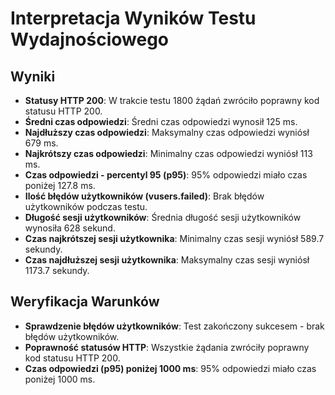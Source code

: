 # Interpretacja Wyników Testu Wydajnościowego

## Wyniki

- **Statusy HTTP 200**: W trakcie testu 1800 żądań zwróciło poprawny kod statusu HTTP 200.
- **Średni czas odpowiedzi**: Średni czas odpowiedzi wynosił 125 ms.
- **Najdłuższy czas odpowiedzi**: Maksymalny czas odpowiedzi wyniósł 679 ms.
- **Najkrótszy czas odpowiedzi**: Minimalny czas odpowiedzi wyniósł 113 ms.
- **Czas odpowiedzi - percentyl 95 (p95)**: 95% odpowiedzi miało czas poniżej 127.8 ms.
- **Ilość błędów użytkowników (vusers.failed)**: Brak błędów użytkowników podczas testu.
- **Długość sesji użytkowników**: Średnia długość sesji użytkowników wynosiła 628 sekund.
- **Czas najkrótszej sesji użytkownika**: Minimalny czas sesji wyniósł 589.7 sekundy.
- **Czas najdłuższej sesji użytkownika**: Maksymalny czas sesji wyniósł 1173.7 sekundy.

## Weryfikacja Warunków

- **Sprawdzenie błędów użytkowników**: Test zakończony sukcesem - brak błędów użytkowników.
- **Poprawność statusów HTTP**: Wszystkie żądania zwróciły poprawny kod statusu HTTP 200.
- **Czas odpowiedzi (p95) poniżej 1000 ms**: 95% odpowiedzi miało czas poniżej 1000 ms.

